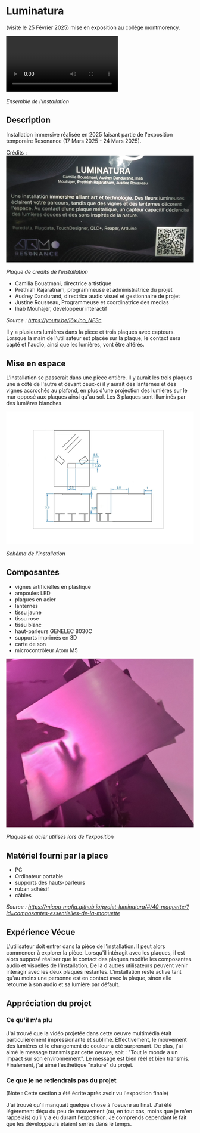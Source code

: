 # Luminatura
(visité le 25 Février 2025)
mise en exposition au collège montmorency.

![image](./medias/videos/resonance_luminatura_video.mp4)

*Ensemble de l'installation*

## Description
Installation immersive réalisée en 2025 faisant partie de l'exposition temporaire Resonance (17 Mars 2025 - 24 Mars 2025).

Crédits :
![image](./medias/images/resonance_luminatura_credits.jpg)

*Plaque de credits de l'installation*

- Camilia Bouatmani, directrice artistique
- Prethiah Rajaratnam, programmeuse et administratrice du projet
- Audrey Dandurand, directrice audio visuel et gestionnaire de projet
- Justine Rousseau, Programmeuse et coordinatrice des medias
- Ihab Mouhajer, développeur interactif

*Source : https://youtu.be/i6xJno_NFSc*

Il y a plusieurs lumières dans la pièce et trois plaques avec capteurs. Lorsque la main de l'utilisateur est placée sur la plaque, le contact sera capté et l'audio, ainsi que les lumières, vont être altérés.

## Mise en espace
L'installation se passerait dans une pièce entière. Il y aurait les trois plaques une à côté de l'autre et devant ceux-ci il y aurait des lanternes et des vignes accrochés au plafond, en plus d'une projection des lumières sur le mur opposé aux plaques ainsi qu'au sol. Les 3 plaques sont illuminés par des lumières blanches.

![image](./medias/images/resonance_luminatura_schema.jpg)

*Schéma de l'installation*

## Composantes
- vignes artificielles en plastique
- ampoules LED
- plaques en acier
- lanternes
- tissu jaune
- tissu rose
- tissu blanc
- haut-parleurs GENELEC 8030C
- supports imprimés en 3D
- carte de son
- microcontrôleur Atom M5

![image](./medias/images/resonance_luminatura_plaque.jpg)

*Plaques en acier utilisés lors de l'exposition*

## Matériel fourni par la place
- PC
- Ordinateur portable
- supports des hauts-parleurs
- ruban adhésif
- câbles

*Source : https://miaou-mafia.github.io/projet-luminatura/#/40_maquette/?id=composantes-essentielles-de-la-maquette*

## Expérience Vécue
L'utilisateur doit entrer dans la pièce de l'installation. Il peut alors commencer à explorer la pièce. Lorsqu'il intéragit avec les plaques, il est alors supposé réaliser que le contact des plaques modifie les composantes audio et visuelles de l'installation. De là d'autres utilisateurs peuvent venir interagir avec les deux plaques restantes. L'installation reste active tant qu'au moins une personne est en contact avec la plaque, sinon elle retourne à son audio et sa lumière par défault.

## Appréciation du projet
### Ce qu'il m'a plu
J'ai trouvé que la vidéo projetée dans cette oeuvre multimédia était particulièrement impressionante et sublime. Effectivement, le mouvement des lumières et le changement de couleur a été surprenant. De plus, j'ai aimé le message transmis par cette oeuvre, soit : "Tout le monde a un impact sur son environnement". Le message est bien réel et bien transmis. Finalement, j'ai aimé l'esthétique "nature" du projet.

### Ce que je ne retiendrais pas du projet
(Note : Cette section a été écrite après avoir vu l'exposition finale)

J'ai trouvé qu'il manquait quelque chose à l'oeuvre au final. J'ai été légèrement déçu du peu de mouvement (ou, en tout cas, moins que je m'en rappelais) qu'il y a eu durant l'exposition. Je comprends cependant le fait que les développeurs étaient serrés dans le temps.
